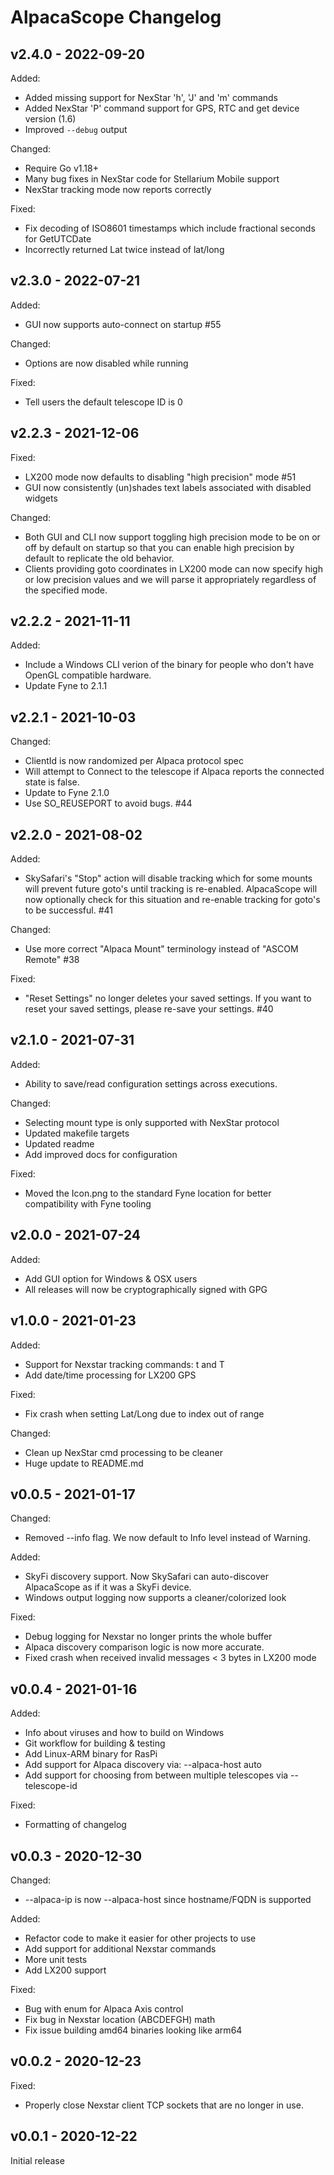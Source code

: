 # AlpacaScope Changelog

## v2.4.0 - 2022-09-20

Added:

 - Added missing support for NexStar 'h', 'J' and 'm' commands
 - Added NexStar 'P' command support for GPS, RTC and get device version (1.6)
 - Improved `--debug` output

Changed:

 - Require Go v1.18+
 - Many bug fixes in NexStar code for Stellarium Mobile support
 - NexStar tracking mode now reports correctly

Fixed:

 - Fix decoding of ISO8601 timestamps which include fractional seconds
    for GetUTCDate
 - Incorrectly returned Lat twice instead of lat/long

## v2.3.0 - 2022-07-21

Added:

 - GUI now supports auto-connect on startup #55

Changed:

 - Options are now disabled while running

Fixed:

 - Tell users the default telescope ID is 0

## v2.2.3 - 2021-12-06

Fixed:

 - LX200 mode now defaults to disabling "high precision" mode #51
 - GUI now consistently (un)shades text labels associated with disabled widgets

Changed:

 - Both GUI and CLI now support toggling high precision mode to be on or
    off by default on startup so that you can enable high precision
    by default to replicate the old behavior.
 - Clients providing goto coordinates in LX200 mode can now specify
    high or low precision values and we will parse it appropriately
    regardless of the specified mode.


## v2.2.2 - 2021-11-11

Added:
 - Include a Windows CLI verion of the binary for people who don't have OpenGL
    compatible hardware.
 - Update Fyne to 2.1.1

## v2.2.1 - 2021-10-03

Changed:

 - ClientId is now randomized per Alpaca protocol spec
 - Will attempt to Connect to the telescope if Alpaca reports the connected
    state is false.
 - Update to Fyne 2.1.0
 - Use SO_REUSEPORT to avoid bugs. #44

## v2.2.0 - 2021-08-02

Added:

 - SkySafari's "Stop" action will disable tracking which for some mounts
    will prevent future goto's until tracking is re-enabled.  AlpacaScope
    will now optionally check for this situation and re-enable tracking
    for goto's to be successful. #41

Changed:

 - Use more correct "Alpaca Mount" terminology instead of "ASCOM Remote" #38

Fixed:

 - "Reset Settings" no longer deletes your saved settings. If you want to
	reset your saved settings, please re-save your settings. #40

## v2.1.0 - 2021-07-31

Added:

 - Ability to save/read configuration settings across executions.

Changed:

 - Selecting mount type is only supported with NexStar protocol
 - Updated makefile targets
 - Updated readme
 - Add improved docs for configuration

Fixed:

 - Moved the Icon.png to the standard Fyne location for better compatibility
    with Fyne tooling

## v2.0.0 - 2021-07-24

Added:

 - Add GUI option for Windows & OSX users
 - All releases will now be cryptographically signed with GPG

## v1.0.0 - 2021-01-23

Added:

 - Support for Nexstar tracking commands: t and T
 - Add date/time processing for LX200 GPS

Fixed:

 - Fix crash when setting Lat/Long due to index out of range

Changed:

 - Clean up NexStar cmd processing to be cleaner
 - Huge update to README.md

## v0.0.5 - 2021-01-17

Changed:

 - Removed --info flag. We now default to Info level instead of Warning.

Added:

 - SkyFi discovery support.  Now SkySafari can auto-discover AlpacaScope as if it
    was a SkyFi device.
 - Windows output logging now supports a cleaner/colorized look

Fixed:

 - Debug logging for Nexstar no longer prints the whole buffer
 - Alpaca discovery comparison logic is now more accurate.
 - Fixed crash when received invalid messages < 3 bytes in LX200 mode

## v0.0.4 - 2021-01-16

Added:

 - Info about viruses and how to build on Windows
 - Git workflow for building & testing
 - Add Linux-ARM binary for RasPi
 - Add support for Alpaca discovery via: --alpaca-host auto
 - Add support for choosing from between multiple telescopes via --telescope-id

Fixed:

 - Formatting of changelog

## v0.0.3 - 2020-12-30

Changed:

 - --alpaca-ip is now --alpaca-host since hostname/FQDN is supported

Added:

 - Refactor code to make it easier for other projects to use
 - Add support for additional Nexstar commands
 - More unit tests
 - Add LX200 support

Fixed:

 - Bug with enum for Alpaca Axis control
 - Fix bug in Nexstar location (ABCDEFGH) math
 - Fix issue building amd64 binaries looking like arm64

## v0.0.2 - 2020-12-23

Fixed:

 - Properly close Nexstar client TCP sockets that are no longer in use.

## v0.0.1 - 2020-12-22

Initial release
